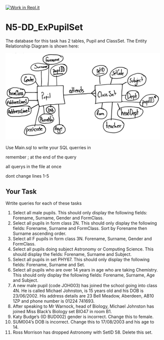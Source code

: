 [![Work in Repl.it](https://classroom.github.com/assets/work-in-replit-14baed9a392b3a25080506f3b7b6d57f295ec2978f6f33ec97e36a161684cbe9.svg)](https://classroom.github.com/online_ide?assignment_repo_id=4238468&assignment_repo_type=AssignmentRepo)
# N5-DD_ExPupilSet

The database for this task has 2 tables, Pupil and ClassSet. The Entity Relationship Diagram is shown here:

![databaseTables](/PupilSet_ERD.png)

Use Main.sql to write your SQL querries in

remember ; at the end of the query

all querys in the file at once

dont change lines 1-5

## Your Task

Wrtite queries for each of these tasks
1. Select all male pupils. This should only display the following fields: Forename, Surname, Gender and FormClass.
2. Select all pupils in form class 2N. This should only display the following fields: Forename, Surname and FormClass. Sort by Forename then Surname ascending order.
3. Select all F pupils in form class 3N. Forename, Surname, Gender and FormClass.
4. Select all pupils doing subject Astronomy or Computing Science. This should display the fields: Forename, Surname and Subject.
5. Select all pupils in set PHY67. This should only display the following fields: Forename, Surname and Set.
6. Select all pupils who are over 14 years in age who are taking Chemistry. This should only display the following fields: Forename, Surname, Age and Subject.
7. A new male pupil (code JOH003) has joined the school going into class 4N. He is called Michael Johnston, is 15 years old and his DOB is 23/06/2002. His address details are 23 Bell Meadow, Aberdeen, AB10 1ZP and phone number is 01224 741693.
8. After speaking to Mr Warnock, head of Biology, Michael Johnston has joined Miss Black’s Biology set BIO47 in room B1. 
9. Katy Budge’s (ID BUD002) gender is incorrect. Change this to female.
10. SUM004’s DOB is incorrect. Change this to 17/08/2003 and his age to 14.
11. Ross Morrison has dropped Astronomy with SetID 58. Delete this set.

